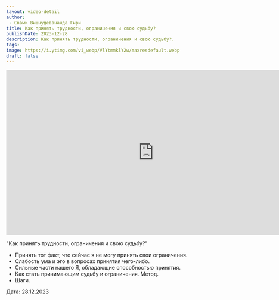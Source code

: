 ```yaml
---
layout: video-detail
author:
 - Свами Вишнудевананда Гири
title: Как принять трудности, ограничения и свою судьбу?
publishDate: 2023-12-28
description: Как принять трудности, ограничения и свою судьбу?. 
tags: 
image: https://i.ytimg.com/vi_webp/VlYtmmklY2w/maxresdefault.webp
draft: false
---
```


<iframe width="790" height="444" src="https://www.youtube.com/embed/VlYtmmklY2w" frameborder="0" allowfullscreen=""></iframe> 

  "Как принять трудности, ограничения и свою судьбу?"

* Принять тот факт, что сейчас я не могу принять свои ограничения.
* Слабость ума и эго в вопросах принятия чего-либо.
* Сильные части нашего Я, обладающие способностью принятия.
* Как стать принимающим судьбу и ограничения. Метод.
* Шаги.

  
 Дата: 28.12.2023

  

 